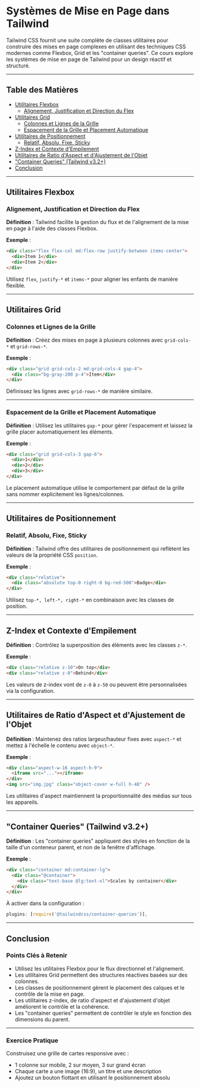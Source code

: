 
# Systèmes de Mise en Page dans Tailwind

Tailwind CSS fournit une suite complète de classes utilitaires pour construire des mises en page complexes en utilisant des techniques CSS modernes comme Flexbox, Grid et les "container queries". Ce cours explore les systèmes de mise en page de Tailwind pour un design réactif et structuré.

---

## Table des Matières

- [Utilitaires Flexbox](#flexbox-utilities)
  - [Alignement, Justification et Direction du Flex](#alignement-justification-et-direction-du-flex)
- [Utilitaires Grid](#grid-utilities)
  - [Colonnes et Lignes de la Grille](#colonnes-et-lignes-de-la-grille)
  - [Espacement de la Grille et Placement Automatique](#espacement-de-la-grille-et-placement-automatique)
- [Utilitaires de Positionnement](#positioning-utilities)
  - [Relatif, Absolu, Fixe, Sticky](#relatif-absolu-fixe-sticky)
- [Z-Index et Contexte d'Empilement](#z-index-and-stacking-context)
- [Utilitaires de Ratio d'Aspect et d'Ajustement de l'Objet](#aspect-ratio-and-object-fit-utilities)
- ["Container Queries" (Tailwind v3.2+)](#container-queries-tailwind-v32)
- [Conclusion](#conclusion)

---

## Utilitaires Flexbox

### Alignement, Justification et Direction du Flex

**Définition** : Tailwind facilite la gestion du flux et de l'alignement de la mise en page à l'aide des classes Flexbox.

**Exemple** :
```html
<div class="flex flex-col md:flex-row justify-between items-center">
  <div>Item 1</div>
  <div>Item 2</div>
</div>
```

Utilisez `flex`, `justify-*` et `items-*` pour aligner les enfants de manière flexible.

---

## Utilitaires Grid

### Colonnes et Lignes de la Grille

**Définition** : Créez des mises en page à plusieurs colonnes avec `grid-cols-*` et `grid-rows-*`.

**Exemple** :
```html
<div class="grid grid-cols-2 md:grid-cols-4 gap-4">
  <div class="bg-gray-200 p-4">Item</div>
</div>
```

Définissez les lignes avec `grid-rows-*` de manière similaire.

---

### Espacement de la Grille et Placement Automatique

**Définition** : Utilisez les utilitaires `gap-*` pour gérer l'espacement et laissez la grille placer automatiquement les éléments.

**Exemple** :
```html
<div class="grid grid-cols-3 gap-6">
  <div>1</div>
  <div>2</div>
  <div>3</div>
</div>
```

Le placement automatique utilise le comportement par défaut de la grille sans nommer explicitement les lignes/colonnes.

---

## Utilitaires de Positionnement

### Relatif, Absolu, Fixe, Sticky

**Définition** : Tailwind offre des utilitaires de positionnement qui reflètent les valeurs de la propriété CSS `position`.

**Exemple** :
```html
<div class="relative">
  <div class="absolute top-0 right-0 bg-red-500">Badge</div>
</div>
```

Utilisez `top-*, left-*, right-*` en combinaison avec les classes de position.

---

## Z-Index et Contexte d'Empilement

**Définition** : Contrôlez la superposition des éléments avec les classes `z-*`.

**Exemple** :
```html
<div class="relative z-10">On top</div>
<div class="relative z-0">Behind</div>
```

Les valeurs de z-index vont de `z-0` à `z-50` ou peuvent être personnalisées via la configuration.

---

## Utilitaires de Ratio d'Aspect et d'Ajustement de l'Objet

**Définition** : Maintenez des ratios largeur/hauteur fixes avec `aspect-*` et mettez à l'échelle le contenu avec `object-*`.

**Exemple** :
```html
<div class="aspect-w-16 aspect-h-9">
  <iframe src="..."></iframe>
</div>
<img src="img.jpg" class="object-cover w-full h-48" />
```

Les utilitaires d'aspect maintiennent la proportionnalité des médias sur tous les appareils.

---

## "Container Queries" (Tailwind v3.2+)

**Définition** : Les "container queries" appliquent des styles en fonction de la taille d'un conteneur parent, et non de la fenêtre d'affichage.

**Exemple** :
```html
<div class="container md:container-lg">
  <div class="@container">
    <div class="text-base @lg:text-xl">Scales by container</div>
  </div>
</div>
```

À activer dans la configuration :
```js
plugins: [require('@tailwindcss/container-queries')],
```

---

## Conclusion

### Points Clés à Retenir

- Utilisez les utilitaires Flexbox pour le flux directionnel et l'alignement.
- Les utilitaires Grid permettent des structures réactives basées sur des colonnes.
- Les classes de positionnement gèrent le placement des calques et le contrôle de la mise en page.
- Les utilitaires z-index, de ratio d'aspect et d'ajustement d'objet améliorent le contrôle et la cohérence.
- Les "container queries" permettent de contrôler le style en fonction des dimensions du parent.

---

### Exercice Pratique

Construisez une grille de cartes responsive avec :
- 1 colonne sur mobile, 2 sur moyen, 3 sur grand écran
- Chaque carte a une image (16:9), un titre et une description
- Ajoutez un bouton flottant en utilisant le positionnement absolu
